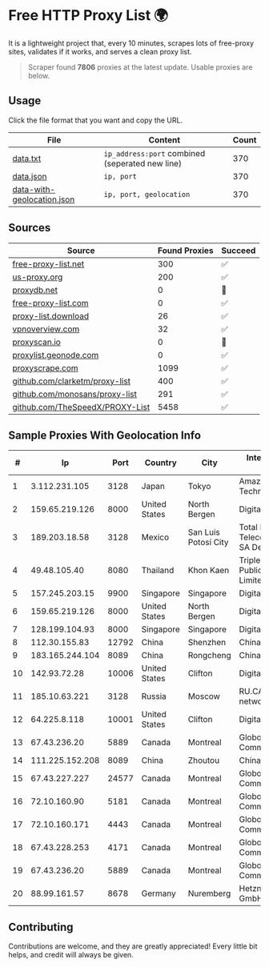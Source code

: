 
# Free HTTP Proxy List 🌍

It is a lightweight project that, every 10 minutes, scrapes lots of free-proxy sites, validates if it works, and serves a clean proxy list.


> Scraper found **7806** proxies at the latest update. Usable proxies are below.

## Usage

Click the file format that you want and copy the URL.


|File|Content|Count|
|----|-------|-----|
|[data.txt](https://raw.githubusercontent.com/themiralay/Proxy-List-World/master/data.txt)|`ip_address:port` combined (seperated new line)|370|
|[data.json](https://raw.githubusercontent.com/themiralay/Proxy-List-World/master/data.json)|`ip, port`|370|
|[data-with-geolocation.json](https://raw.githubusercontent.com/themiralay/Proxy-List-World/master/data-with-geolocation.json)|`ip, port, geolocation`|370|

## Sources

|Source|Found Proxies|Succeed|
|------|-------------|-------|
|[free-proxy-list.net](https://free-proxy-list.net)|300|✅|
|[us-proxy.org](https://www.us-proxy.org)|200|✅|
|[proxydb.net](http://proxydb.net)|0|🚫|
|[free-proxy-list.com](https://free-proxy-list.com/?page=&port=&type%5B%5D=http&type%5B%5D=https&up_time=0&search=Search)|0|✅|
|[proxy-list.download](https://www.proxy-list.download/HTTP)|26|✅|
|[vpnoverview.com](https://vpnoverview.com/privacy/anonymous-browsing/free-proxy-servers)|32|✅|
|[proxyscan.io](https://www.proxyscan.io)|0|🚫|
|[proxylist.geonode.com](https://proxylist.geonode.com/api/proxy-list?limit=300&page=1&sort_by=lastChecked&sort_type=desc&protocols=http,https)|0|✅|
|[proxyscrape.com](https://api.proxyscrape.com/v2/?request=displayproxies&protocol=http&timeout=10000&country=all&ssl=all&anonymity=all)|1099|✅|
|[github.com/clarketm/proxy-list](https://raw.githubusercontent.com/clarketm/proxy-list/master/proxy-list-raw.txt)|400|✅|
|[github.com/monosans/proxy-list](https://raw.githubusercontent.com/monosans/proxy-list/main/proxies/http.txt)|291|✅|
|[github.com/TheSpeedX/PROXY-List](https://raw.githubusercontent.com/TheSpeedX/PROXY-List/master/http.txt)|5458|✅|


## Sample Proxies With Geolocation Info

|#|Ip|Port|Country|City|Internet Service Provider|
|-|--|----|-------|----|-------------------------|
|1|3.112.231.105|3128|Japan|Tokyo|Amazon Technologies Inc.|
|2|159.65.219.126|8000|United States|North Bergen|DigitalOcean, LLC|
|3|189.203.18.58|3128|Mexico|San Luis Potosí City|Total Play Telecomunicaciones SA De CV|
|4|49.48.105.40|8080|Thailand|Khon Kaen|Triple T Broadband Public Company Limited|
|5|157.245.203.15|9900|Singapore|Singapore|DigitalOcean, LLC|
|6|159.65.219.126|8000|United States|North Bergen|DigitalOcean, LLC|
|7|128.199.104.93|8000|Singapore|Singapore|DigitalOcean, LLC|
|8|112.30.155.83|12792|China|Shenzhen|China Mobile|
|9|183.165.244.104|8089|China|Rongcheng|Chinanet|
|10|142.93.72.28|10006|United States|Clifton|DigitalOcean, LLC|
|11|185.10.63.221|3128|Russia|Moscow|RU.CARAVAN network|
|12|64.225.8.118|10001|United States|Clifton|DigitalOcean, LLC|
|13|67.43.236.20|5889|Canada|Montreal|GloboTech Communications|
|14|111.225.152.208|8089|China|Zhoutou|China Telecom|
|15|67.43.227.227|24577|Canada|Montreal|GloboTech Communications|
|16|72.10.160.90|5181|Canada|Montreal|GloboTech Communications|
|17|72.10.160.171|4443|Canada|Montreal|GloboTech Communications|
|18|67.43.228.253|4171|Canada|Montreal|GloboTech Communications|
|19|67.43.236.20|5889|Canada|Montreal|GloboTech Communications|
|20|88.99.161.57|8678|Germany|Nuremberg|Hetzner Online GmbH|



## Contributing

Contributions are welcome, and they are greatly appreciated! Every
little bit helps, and credit will always be given.


